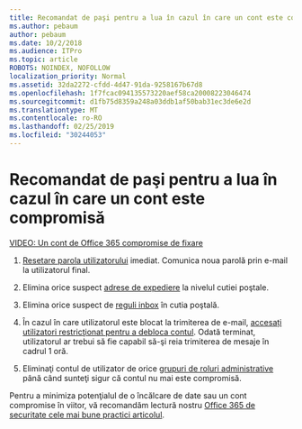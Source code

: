 ```yaml
---
title: Recomandat de paşi pentru a lua în cazul în care un cont este compromisă
ms.author: pebaum
author: pebaum
ms.date: 10/2/2018
ms.audience: ITPro
ms.topic: article
ROBOTS: NOINDEX, NOFOLLOW
localization_priority: Normal
ms.assetid: 32da2272-cfdd-4d47-91da-9258167b67d8
ms.openlocfilehash: 1f7fcac094135573220aef58ca20008223046474
ms.sourcegitcommit: d1fb75d8359a248a03ddb1af50bab31ec3de6e2d
ms.translationtype: MT
ms.contentlocale: ro-RO
ms.lasthandoff: 02/25/2019
ms.locfileid: "30244053"
---
```

# <a name="recommended-steps-to-take-if-an-account-is-compromised"></a>Recomandat de paşi pentru a lua în cazul în care un cont este compromisă

[VIDEO: Un cont de Office 365 compromise de fixare](https://www.microsoft.com/videoplayer/embed/RE2jvOb?pid=ocpVideo0-innerdiv-oneplayer&amp;postJsllMsg=true&amp;maskLevel=20&amp;autoplay=true)
  
1. [Resetare parola utilizatorului](https://support.office.com/article/7a5d073b-7fae-4aa5-8f96-9ecd041aba9c) imediat. Comunica noua parolă prin e-mail la utilizatorul final. 
    
2. Elimina orice suspect [adrese de expediere](https://support.office.com/article/ab5eb117-0f22-4fa7-a662-3a6bdb0add74) la nivelul cutiei poştale. 
    
3. Elimina orice suspect de [reguli inbox](https://support.office.com/article/1433E3A0-7FB0-4999-B536-50E05CB67FED) în cutia poştală. 
    
4. În cazul în care utilizatorul este blocat la trimiterea de e-mail, [accesați utilizatori restricţionat pentru a debloca contul](https://protection.office.com/?hash=/restrictedusers). Odată terminat, utilizatorul ar trebui să fie capabil să-şi reia trimiterea de mesaje în cadrul 1 oră.
    
5. Eliminaţi contul de utilizator de orice [grupuri de roluri administrative](https://support.office.com/article/eac4d046-1afd-4f1a-85fc-8219c79e1504) până când sunteţi sigur că contul nu mai este compromisă. 
    
Pentru a minimiza potenţialul de o încălcare de date sau un cont compromise în viitor, vă recomandăm lectură nostru [Office 365 de securitate cele mai bune practici articolul](https://support.office.com/article/9295e396-e53d-49b9-ae9b-0b5828cdedc3).
  

